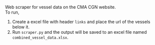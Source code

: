 Web scraper for vessel data on the CMA CGN website.     
To run,
1. Create a excel file with header `links` and place the url of the vessels below it.
2. Run `scraper.py` and the output will be saved to an excel file named `combined_vessel_data.xlsx`.
